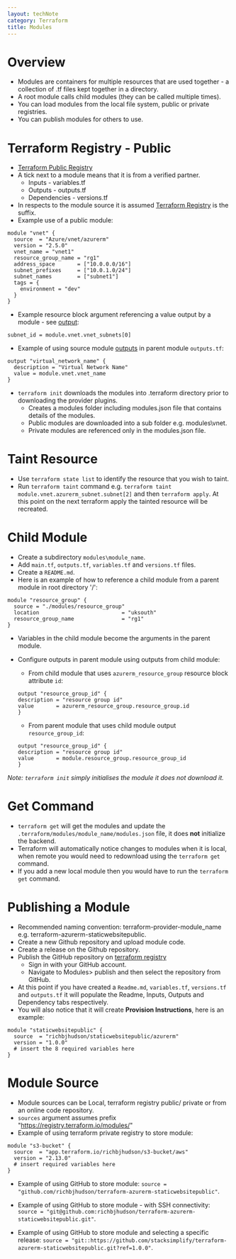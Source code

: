 ```yaml
---
layout: techNote
category: Terraform
title: Modules
---
```

# Overview

- Modules are containers for multiple resources that are used together - a collection of .tf files kept together in a directory.
- A root module calls child modules (they can be called multiple times).
- You can load modules from the local file system, public or private registries.
- You can publish modules for others to use.

# Terraform Registry - Public

- [Terraform Public Registry](https://registry.terraform.io/browse/modules?provider=azurerm)
- A tick next to a module means that it is from a verified partner.
    - Inputs - variables.tf
    - Outputs - outputs.tf
    - Dependencies - versions.tf
- In respects to the module source it is assumed [Terraform Registry](https://registry.terraform.io/) is the suffix.
- Example use of a public module:

```
module "vnet" {
  source  = "Azure/vnet/azurerm"
  version = "2.5.0" 
  vnet_name = "vnet1"
  resource_group_name = "rg1"
  address_space       = ["10.0.0.0/16"]
  subnet_prefixes     = ["10.0.1.0/24"]
  subnet_names        = ["subnet1"]
  tags = {
    environment = "dev"
  } 
}
```

- Example resource block argument referencing a value output by a module - see [output](https://registry.terraform.io/modules/Azure/vnet/azurerm/latest?tab=outputs):

```
subnet_id = module.vnet.vnet_subnets[0]
```

- Example of using source module [outputs](https://registry.terraform.io/modules/Azure/vnet/azurerm/latest?tab=outputs) in parent module `outputs.tf`:

```
output "virtual_network_name" {
  description = "Virtual Network Name"
  value = module.vnet.vnet_name
}
```

- `terraform init` downloads the modules into .terraform directory prior to downloading the provider plugins.
    - Creates a modules folder including modules.json file that contains details of the modules. 
    - Public modules are downloaded into a sub folder e.g. modules\vnet.
    - Private modules are referenced only in the modules.json file.

# Taint Resource

- Use `terraform state list` to identify the resource that you wish to taint.
- Run `terraform taint` command e.g. `terraform taint module.vnet.azurerm_subnet.subnet[2]` and then `terraform apply`. At this point on the next terraform apply the tainted resource will be recreated.

# Child Module

- Create a subdirectory `modules\module_name`.
- Add `main.tf`, `outputs.tf`, `variables.tf` and `versions.tf` files.
- Create a `README.md`.
- Here is an example of how to reference a child module from a parent module in root directory '/':

```
module "resource_group" {
  source = "./modules/resource_group"
  location                          = "uksouth"
  resource_group_name               = "rg1" 
}
```

- Variables in the child module become the arguments in the parent module.
- Configure outputs in parent module using outputs from child module:
  - From child module that uses `azurerm_resource_group` resource block attribute `id`:
  ```
  output "resource_group_id" {
  description = "resource group id"
  value       = azurerm_resource_group.resource_group.id
  }
  ```

  - From parent module that uses child module output `resource_group_id`:   
  ```
  output "resource_group_id" {
  description = "resource group id"
  value       = module.resource_group.resource_group_id
  }
  ```
*Note: `terraform init` simply initialises the module it does not download it.*

# Get Command

- `terraform get` will get the modules and update the `.terraform/modules/module_name/modules.json` file, it does **not** initialize the backend.
- Terraform will automatically notice changes to modules when it is local, when remote you would need to redownload using the `terraform get` command.
- If you add a new local module then you would have to run the `terraform get` command.

# Publishing a Module

- Recommended naming convention: terraform-provider-module_name e.g. terraform-azurerm-staticwebsitepublic.
- Create a new Github repository and upload module code.
- Create a release on the Github repository.
- Publish the GitHub repository on [terraform registry](https://registry.terraform.io)
  - Sign in with your GitHub account.
  - Navigate to Modules> publish and then select the repository from GitHub.
- At this point if you have created a `Readme.md`, `variables.tf`, `versions.tf` and `outputs.tf` it will populate the Readme, Inputs, Outputs and Dependency tabs respectively.
- You will also notice that it will create **Provision Instructions**, here is an example:

```
module "staticwebsitepublic" {
  source  = "richbjhudson/staticwebsitepublic/azurerm"
  version = "1.0.0"
  # insert the 8 required variables here
}
```

# Module Source

- Module sources can be Local, terraform registry public/ private or from an online code repository.
- `sources` argument assumes prefix "https://registry.terraform.io/modules/"
- Example of using terraform private registry to store module: 

```
module "s3-bucket" {
  source  = "app.terraform.io/richbjhudson/s3-bucket/aws"
  version = "2.13.0"
  # insert required variables here
}
```

- Example of using GitHub to store module: `source = "github.com/richbjhudson/terraform-azurerm-staticwebsitepublic"`.

- Example of using GitHub to store module - with SSH connectivity: `source = "git@github.com:richbjhudson/terraform-azurerm-staticwebsitepublic.git"`.

- Example of using GitHub to store module and selecting a specific release: `source = "git::https://github.com/stacksimplify/terraform-azurerm-staticwebsitepublic.git?ref=1.0.0"`.
